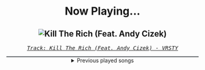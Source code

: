 <div align="center"> 
<h1>Now Playing...</h1>

![Kill The Rich (Feat. Andy Cizek)](https://i.scdn.co/image/ab67616d00001e02d3e2f8a8401171f957d866da)
--
_<samp><a href="https://open.spotify.com/track/1k8ZXpZCCCtL8eGiTWgUNK">Track: Kill The Rich (Feat. Andy Cizek) - VRSTY</a></samp>_

<div style="border: 1px #4B5054 solid"></div>
<details>
  <summary>
    Previous played songs
  </summary>
  <table>
    <thead>
      <tr>
        <th>
          Artist
        </th>
        <th>
          Song
        </th>
        <th>
          Link
        </th>
      </tr>
    </thead>
    <tbody>
      <tr><td>VRSTY</td><td>Kill The Rich (Feat. Andy Cizek)</td><td><a href="https://open.spotify.com/track/1k8ZXpZCCCtL8eGiTWgUNK">https://open.spotify.com/track/1k8ZXpZCCCtL8eGiTWgUNK</a></td></tr><tr><td>VRSTY</td><td>The Plug</td><td><a href="https://open.spotify.com/track/5YYXH0UJxXsoRBhI4VUpUk">https://open.spotify.com/track/5YYXH0UJxXsoRBhI4VUpUk</a></td></tr><tr><td>VRSTY</td><td>Forget You Forever</td><td><a href="https://open.spotify.com/track/72kA6h6wF4UlMObD6BY0f3">https://open.spotify.com/track/72kA6h6wF4UlMObD6BY0f3</a></td></tr><tr><td>VRSTY</td><td>Fuck You Forever</td><td><a href="https://open.spotify.com/track/04pzPN5ekqO0g08DgPmLla">https://open.spotify.com/track/04pzPN5ekqO0g08DgPmLla</a></td></tr><tr><td>VRSTY</td><td>The Way It Is</td><td><a href="https://open.spotify.com/track/4cYI88ewoSelXC7LiwZzYy">https://open.spotify.com/track/4cYI88ewoSelXC7LiwZzYy</a></td></tr><tr><td>VRSTY</td><td>Glad You Came</td><td><a href="https://open.spotify.com/track/4DpjEOctXPXnhQo4YX4cSo">https://open.spotify.com/track/4DpjEOctXPXnhQo4YX4cSo</a></td></tr><tr><td>VRSTY</td><td>Kill The Rich (Feat. Andy Cizek)</td><td><a href="https://open.spotify.com/track/1k8ZXpZCCCtL8eGiTWgUNK">https://open.spotify.com/track/1k8ZXpZCCCtL8eGiTWgUNK</a></td></tr><tr><td>VRSTY</td><td>The Plug</td><td><a href="https://open.spotify.com/track/5YYXH0UJxXsoRBhI4VUpUk">https://open.spotify.com/track/5YYXH0UJxXsoRBhI4VUpUk</a></td></tr><tr><td>VRSTY</td><td>Forget You Forever</td><td><a href="https://open.spotify.com/track/72kA6h6wF4UlMObD6BY0f3">https://open.spotify.com/track/72kA6h6wF4UlMObD6BY0f3</a></td></tr><tr><td>VRSTY</td><td>Fuck You Forever</td><td><a href="https://open.spotify.com/track/04pzPN5ekqO0g08DgPmLla">https://open.spotify.com/track/04pzPN5ekqO0g08DgPmLla</a></td></tr><tr><td>VRSTY</td><td>The Way It Is</td><td><a href="https://open.spotify.com/track/4cYI88ewoSelXC7LiwZzYy">https://open.spotify.com/track/4cYI88ewoSelXC7LiwZzYy</a></td></tr><tr><td>VRSTY</td><td>Glad You Came</td><td><a href="https://open.spotify.com/track/4DpjEOctXPXnhQo4YX4cSo">https://open.spotify.com/track/4DpjEOctXPXnhQo4YX4cSo</a></td></tr><tr><td>VRSTY</td><td>Kill The Rich (Feat. Andy Cizek)</td><td><a href="https://open.spotify.com/track/1k8ZXpZCCCtL8eGiTWgUNK">https://open.spotify.com/track/1k8ZXpZCCCtL8eGiTWgUNK</a></td></tr><tr><td>VRSTY</td><td>The Plug</td><td><a href="https://open.spotify.com/track/5YYXH0UJxXsoRBhI4VUpUk">https://open.spotify.com/track/5YYXH0UJxXsoRBhI4VUpUk</a></td></tr><tr><td>VRSTY</td><td>Forget You Forever</td><td><a href="https://open.spotify.com/track/72kA6h6wF4UlMObD6BY0f3">https://open.spotify.com/track/72kA6h6wF4UlMObD6BY0f3</a></td></tr><tr><td>VRSTY</td><td>Fuck You Forever</td><td><a href="https://open.spotify.com/track/04pzPN5ekqO0g08DgPmLla">https://open.spotify.com/track/04pzPN5ekqO0g08DgPmLla</a></td></tr><tr><td>VRSTY</td><td>The Way It Is</td><td><a href="https://open.spotify.com/track/4cYI88ewoSelXC7LiwZzYy">https://open.spotify.com/track/4cYI88ewoSelXC7LiwZzYy</a></td></tr><tr><td>VRSTY</td><td>Glad You Came</td><td><a href="https://open.spotify.com/track/4DpjEOctXPXnhQo4YX4cSo">https://open.spotify.com/track/4DpjEOctXPXnhQo4YX4cSo</a></td></tr><tr><td>VRSTY</td><td>Kill The Rich (Feat. Andy Cizek)</td><td><a href="https://open.spotify.com/track/1k8ZXpZCCCtL8eGiTWgUNK">https://open.spotify.com/track/1k8ZXpZCCCtL8eGiTWgUNK</a></td></tr><tr><td>VRSTY</td><td>The Plug</td><td><a href="https://open.spotify.com/track/5YYXH0UJxXsoRBhI4VUpUk">https://open.spotify.com/track/5YYXH0UJxXsoRBhI4VUpUk</a></td></tr>
    </tbody>
  </table>
</details>

</div>
